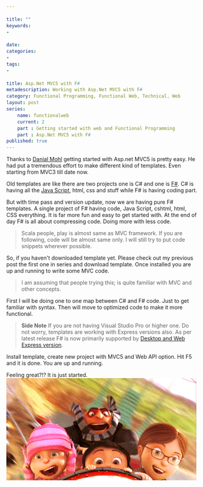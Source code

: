 ```yaml
---

title: ""
keywords:
- 

date: 
categories:
- 
tags:
- 

title: Asp.Net MVC5 with F#
metadescription: Working with Asp.Net MVC5 with F#
category: Functional Programming, Functional Web, Technical, Web
layout: post
series: 
	name: functionalweb
	current: 2
	part : Getting started with web and Functional Programming
	part : Asp.Net MVC5 with F#
published: true
---
```


Thanks to [Danial Mohl](http://blog.danielmohl.com/) getting started with Asp.net MVC5 is pretty easy. He had put a tremendous effort to make different kind of templates. Even starting from MVC3 till date now. 

Old templates are like there are two projects one is C# and one is [F#](http://fsharp.org). C# is having all the [Java Script](http://vanilla-js.com/), html, css and stuff while F# is having coding part. 
 
But with time pass and version update, now we are having pure F# templates. A single project of F# having code, Java Script, cshtml, html, CSS everything. It is far more fun and easy to get started with. At the end of day F# is all about compressing code. Doing more with less code. 

> Scala people, play is almost same as MVC framework. If you are following, code will be almost same only. I will still try to put code snippets wherever possible.

So, if you haven't downloaded template yet. Please check out my previous post the first one in series and download template. Once installed you are up and running to write some MVC code. 

> I am assuming that people trying this; is quite familiar with MVC and other concepts. 

First I will be doing one to one map between C# and F# code. Just to get familiar with syntax. Then will move to optimized code to make it more functional. 

> **Side Note** If you are not having Visual Studio Pro or higher one. Do not worry, templates are working with Express versions also. As per latest release F# is now primarily supported by [Desktop and Web Express version](http://fsharp.org/use/windows/). 

Install template, create new project with MVC5 and Web API option. Hit F5 and it is done. You are up and running. 

Feeling great?!? It is just started. 
![roller coaster ride](/images/rollercoasterride.gif)